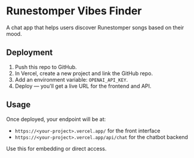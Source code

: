 # Runestomper Vibes Finder

A chat app that helps users discover Runestomper songs based on their mood.

## Deployment

1. Push this repo to GitHub.
2. In Vercel, create a new project and link the GitHub repo.
3. Add an environment variable: `OPENAI_API_KEY`.
4. Deploy — you'll get a live URL for the frontend and API.

## Usage

Once deployed, your endpoint will be at:
- `https://<your-project>.vercel.app/` for the front interface
- `https://<your-project>.vercel.app/api/chat` for the chatbot backend

Use this for embedding or direct access.
